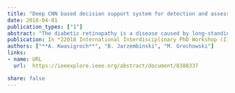 ```yaml
---
title: "Deep CNN based decision support system for detection and assessing the stage of diabetic retinopathy"
date: 2018-04-01
publication_types: ["1"]
abstract: "The diabetic retinopathy is a disease caused by long-standing diabetes. Lack of effective treatment can lead to vision impairment and even irreversible blindness. The disease can be diagnosed by examining digital color fundus photographs of retina. In this paper we propose deep learning approach to automated diabetic retinopathy screening. Deep convolutional neural networks (CNN) - the most popular kind of deep learning algorithms - enjoyed great success in the field of image analysis and recognition. Therefore, we leverage CNN networks to diagnose the diabetic retinopathy and its current stage, based on analysis of the photographs of retina. The utilized models were trained using dataset containing over 88000 retina photographs, labeled by specialist clinicians. To enhance the performance of the system, we proposed a special class coding technique that enabled to include the information about value of difference between predicted score and target score into the objective function being minimized during the neural networks training. To evaluate classification ability of employed models we used standard accuracy metrics and quadratic weighted Kappa score that is calculated between the predicted scores and scores provided in the dataset. The best tested model achieved an accuracy of about 82% in detecting the retinopathy and 51% in assessing its stage. Moreover, system obtained decent Kappa score equal 0.776. Achieved results showed that deep learning algorithms can be successfully employed to solve this very hard to analyze problem."
publication: In *22018 International Interdisciplinary PhD Workshop (IIPhDW)*
authors: ["**A. Kwasigroch**", "B. Jarzembinski", "M. Grochowski"]
links:
- name: URL
  url:  https://ieeexplore.ieee.org/abstract/document/8388337

share: false
---
```


